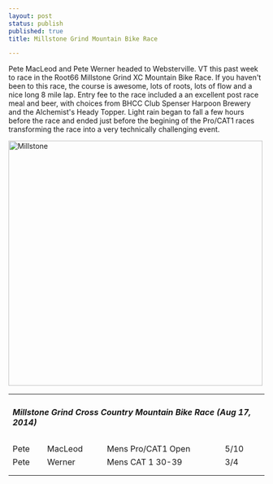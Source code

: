 ```yaml
---
layout: post
status: publish
published: true
title: Millstone Grind Mountain Bike Race

---
```

<p>Pete MacLeod and Pete Werner headed to Websterville. VT this past week to race in the Root66 Millstone Grind XC Mountain Bike Race. If you haven't been to this race, the course is awesome, lots of roots, lots of flow and a nice long 8 mile lap. Entry fee to the race included a an excellent post race meal and beer, with choices from BHCC Club Spenser Harpoon Brewery and the Alchemist's Heady Topper.
Light rain began to fall a few hours before the race and ended just before the begining of the Pro/CAT1 races transforming the race into a very technically challenging event.</p>
<a href="http://www.bluehillscycling.com/BHCC-3/wp-content/uploads/2014/08/Millstone.jpg"><img class="alignnone size-full wp-image-595" alt="Millstone" src="http://www.bluehillscycling.com/BHCC-3/wp-content/uploads/2014/08/Millstone.jpg" width="500" height="482" /></a>

<table class="datatable1" width="100%">

<tbody>

<tr>

<td class="headerrow3" colspan="5">

<h5>Millstone Grind Cross Country Mountain Bike Race (Aug 17, 2014)</h5>

</td>

</tr>

<tr class="datarow1">

<td>Pete</td>

<td>MacLeod</td>

<td>Mens Pro/CAT1 Open</td>

<td width="70px">5/10</td>

</tr>

<tr class="datarow2">

<td>Pete</td>

<td>Werner</td>

<td>Mens CAT 1 30-39</td>

<td width="70px">3/4</td>

</tr>

<tr class="datarow1">

<td></td>

<td></td>

<td></td>

<td width="70px"></td>

</tr>

<tr class="datarow1">

<td></td>

<td></td>

<td></td>

<td width="70px"></td>

</tr>

</tbody>

</table>


